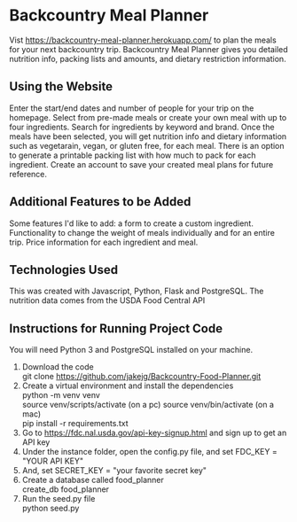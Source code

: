 # Backcountry Meal Planner
Vist https://backcountry-meal-planner.herokuapp.com/ to plan the meals for your next backcountry trip.
Backcountry Meal Planner gives you detailed nutrition info, packing lists and amounts, and dietary restriction information.

## Using the Website
Enter the start/end dates and number of people for your trip on the homepage. Select from pre-made meals or create your own meal with up to four ingredients. Search for ingredients by keyword and brand. Once the meals have been selected, you will get nutrition info and dietary information such as vegetarain, vegan, or gluten free, for each meal. There is an option to generate a printable packing list with how much to pack for each ingredient. Create an account to save your created meal plans for future reference.

## Additional Features to be Added 
Some features I'd like to add: a form to create a custom ingredient. Functionality to change the weight of meals individually and for an entire trip. Price information for each ingredient and meal.

## Technologies Used
This was created with Javascript, Python, Flask and PostgreSQL. The nutrition data comes from the USDA Food Central API

## Instructions for Running Project Code
You will need Python 3 and PostgreSQL installed on your machine.
1. Download the code <br>
    git clone https://github.com/jakejg/Backcountry-Food-Planner.git 
2. Create a virtual environment and install the dependencies <br>
    python -m venv venv <br>
    source venv/scripts/activate (on a pc) source venv/bin/activate (on a mac) <br>
    pip install -r requirements.txt <br>
3. Go to https://fdc.nal.usda.gov/api-key-signup.html and sign up to get an API key
4. Under the instance folder, open the config.py file, and set FDC_KEY = "YOUR API KEY"
5. And, set SECRET_KEY = "your favorite secret key"
6. Create a database called food_planner <br>
    create_db food_planner
7. Run the seed.py file <br>
    python seed.py



